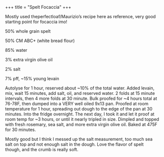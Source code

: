 +++
title = "Spelt Focaccia"
+++

Mostly used theperfectloaf/Maurizio’s recipe here as reference, very good starting point for focaccia imo!

50% whole grain spelt

50% CM ABC+ (white bread flour)

85% water

3% extra virgin olive oil

2% salt

7% pff, ~15% young levain

Autolyse for 1 hour, reserved about ~10% of the total water. Added levain, mix, wait 15 minutes, add salt, oil, and reserved water. 2 folds at 15 minute intervals, then 4 more folds at 30 minute. Bulk proofed for ~4 hours total at 76-78F, then dumped into a VERY well oiled 9x13 pan. Proofed at room temperature for 1 hour, spreading out dough to the edge of the pan at 30 minutes. Into the fridge overnight. The next day, I took it and let it proof at room temp for ~3 hours, or until it nearly tripled in size. Dimpled and topped with fresh rosemary, sea salt, and more extra virgin olive oil. Baked at 475F for 30 minutes.

Mostly good but I think I messed up the salt measurement, too much sea salt on top and not enough salt in the dough. Love the flavor of spelt though, and the crumb is really soft.
